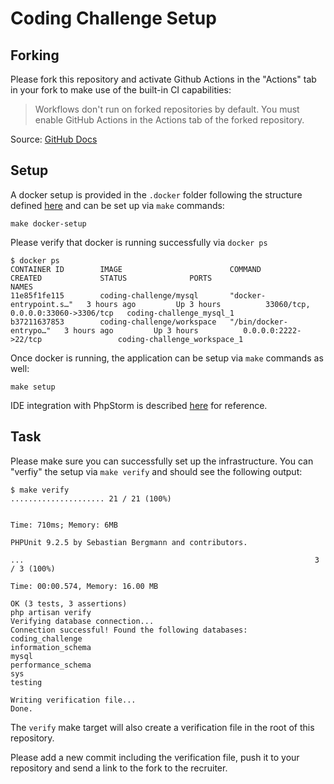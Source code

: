# Coding Challenge Setup
## Forking 
Please fork this repository and activate Github Actions in the "Actions" tab in your fork 
to make use of the built-in CI capabilities:

> Workflows don't run on forked repositories by default. You must enable GitHub Actions in the Actions tab of the forked repository.

Source: [GitHub Docs](https://docs.github.com/en/actions/reference/events-that-trigger-workflows#pull-request-events-for-forked-repositories)

## Setup
A docker setup is provided in the `.docker` folder following the structure defined 
[here](https://www.pascallandau.com/blog/structuring-the-docker-setup-for-php-projects/) 
and can be set up via `make` commands:

```
make docker-setup
```

Please verify that docker is running successfully via `docker ps`
```
$ docker ps
CONTAINER ID        IMAGE                        COMMAND                  CREATED             STATUS              PORTS                                NAMES
11e85f1fe115        coding-challenge/mysql       "docker-entrypoint.s…"   3 hours ago         Up 3 hours          33060/tcp, 0.0.0.0:33060->3306/tcp   coding-challenge_mysql_1
b37211637853        coding-challenge/workspace   "/bin/docker-entrypo…"   3 hours ago         Up 3 hours          0.0.0.0:2222->22/tcp                 coding-challenge_workspace_1
```

Once docker is running, the application can be setup via `make` commands as well:

```
make setup
```

IDE integration with PhpStorm is described 
[here](https://www.pascallandau.com/blog/setup-phpstorm-with-xdebug-on-docker/) for reference.

## Task
Please make sure you can successfully set up the infrastructure. You can "verfiy" the setup via
`make verify` and should see the following output:

````
$ make verify
..................... 21 / 21 (100%)


Time: 710ms; Memory: 6MB

PHPUnit 9.2.5 by Sebastian Bergmann and contributors.

...                                                                 3 / 3 (100%)

Time: 00:00.574, Memory: 16.00 MB

OK (3 tests, 3 assertions)
php artisan verify
Verifying database connection...
Connection successful! Found the following databases:
coding_challenge
information_schema
mysql
performance_schema
sys
testing

Writing verification file...
Done.
````

The `verify` make target will also create a verification file in the root of this repository.

Please add a new commit including the verification file, push it to your repository and send a link to the fork to the recruiter. 
